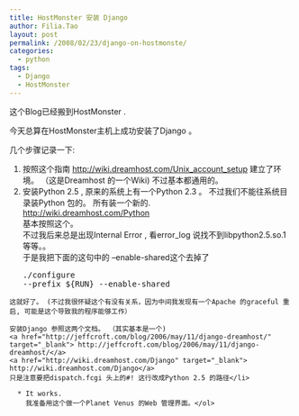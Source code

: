 ```yaml
---
title: HostMonster 安装 Django
author: Filia.Tao
layout: post
permalink: /2008/02/23/django-on-hostmonste/
categories:
  - python
tags:
  - Django
  - HostMonster
---
```

这个Blog已经搬到HostMonster .

今天总算在HostMonster主机上成功安装了Django 。

几个步骤记录一下:

  1. 按照这个指南 <a href="http://wiki.dreamhost.com/Unix_account_setup" target="_blank">http://wiki.dreamhost.com/Unix_account_setup</a> 建立了环境。 （这是Dreamhost 的一个Wiki) 不过基本都通用的。
  2. 安装Python 2.5 , 原来的系统上有一个Python 2.3 。 不过我们不能往系统目录装Python 包的。 所有装一个新的.  
    <a href="http://wiki.dreamhost.com/Python" target="_blank"> http://wiki.dreamhost.com/Python</a>  
    基本按照这个。  
    不过我后来总是出现Internal Error , 看error_log 说找不到libpython2.5.so.1 等等。。  
    于是我把下面的这句中的 &#8211;enable-shared这个去掉了</p> 
    <pre>./configure --prefix ${RUN} --enable-shared</pre>
    
    这就好了。 (不过我很怀疑这个有没有关系，因为中间我发现有一个Apache 的graceful 重启, 可能是这个导致我的程序能够工作）
    
    安装Django 参照这两个文档。 （其实基本是一个)  
    <a href="http://jeffcroft.com/blog/2006/may/11/django-dreamhost/" target="_blank"> http://jeffcroft.com/blog/2006/may/11/django-dreamhost/</a>  
    <a href="http://wiki.dreamhost.com/Django" target="_blank"> http://wiki.dreamhost.com/Django</a>  
    只是注意要把dispatch.fcgi 头上的#! 这行改成Python 2.5 的路径</li> 
    
      * It works.  
        我准备用这个做一个Planet Venus 的Web 管理界面。</ol>